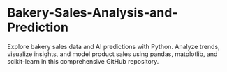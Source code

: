 # Bakery-Sales-Analysis-and-Prediction
Explore bakery sales data and AI predictions with Python. Analyze trends, visualize insights, and model product sales using pandas, matplotlib, and scikit-learn in this comprehensive GitHub repository.

